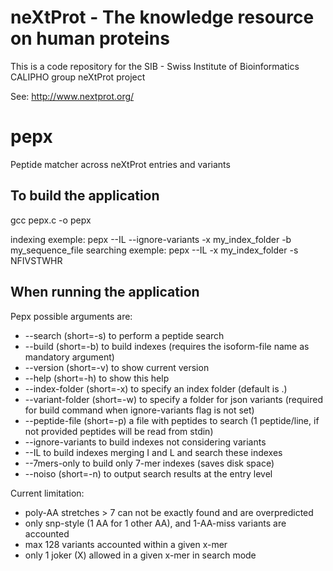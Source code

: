 # neXtProt - The knowledge resource on human proteins

This is a code repository for the SIB - Swiss Institute of Bioinformatics CALIPHO group neXtProt project

See: http://www.nextprot.org/

# pepx

Peptide matcher across neXtProt entries and variants

## To build the application

gcc pepx.c -o pepx

indexing exemple:  pepx --IL --ignore-variants -x my_index_folder -b my_sequence_file
searching exemple: pepx --IL -x my_index_folder -s NFIVSTWHR

## When running the application

Pepx possible arguments are:

- --search (short=-s) to perform a peptide search
- --build (short=-b) to build indexes (requires the isoform-file name as mandatory argument)
- --version (short=-v) to show current version
- --help (short=-h) to show this help
- --index-folder (short=-x) to specify an index folder (default is .)
- --variant-folder (short=-w) to specify a folder for json variants (required for build command when ignore-variants flag is not set)
- --peptide-file (short=-p) a file with peptides to search (1 peptide/line, if not provided peptides will be read from stdin)
- --ignore-variants to build indexes not considering variants
- --IL to build indexes merging I and L and search these indexes
- --7mers-only to build only 7-mer indexes (saves disk space)
- --noiso (short=-n) to output search results at the entry level

Current limitation:

- poly-AA stretches > 7 can not be exactly found and are overpredicted
- only snp-style (1 AA for 1 other AA), and 1-AA-miss variants are accounted
- max 128 variants accounted within a given x-mer
- only 1 joker (X) allowed in a given x-mer in search mode

